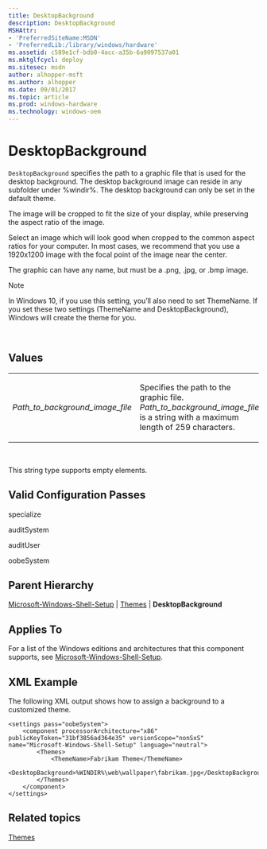 ```yaml
---
title: DesktopBackground
description: DesktopBackground
MSHAttr:
- 'PreferredSiteName:MSDN'
- 'PreferredLib:/library/windows/hardware'
ms.assetid: c589e1cf-bdb0-4acc-a35b-6a9097537a01
ms.mktglfcycl: deploy
ms.sitesec: msdn
author: alhopper-msft
ms.author: alhopper
ms.date: 09/01/2017
ms.topic: article
ms.prod: windows-hardware
ms.technology: windows-oem
---
```


# DesktopBackground


`DesktopBackground` specifies the path to a graphic file that is used for the desktop background. The desktop background image can reside in any subfolder under %windir%. The desktop background can only be set in the default theme.

The image will be cropped to fit the size of your display, while preserving the aspect ratio of the image. 

Select an image which will look good when cropped to the common aspect ratios for your computer. In most cases, we recommend that you use a 1920x1200 image with the focal point of the image near the center.

The graphic can have any name, but must be a .png, .jpg, or .bmp image.

> [!Note]
> In Windows 10, if you use this setting, you’ll also need to set ThemeName. If you set these two settings (ThemeName and DesktopBackground), Windows will create the theme for you. 

 

## Values


<table>
<colgroup>
<col width="50%" />
<col width="50%" />
</colgroup>
<tbody>
<tr class="odd">
<td><p><em>Path_to_background_image_file</em></p></td>
<td><p>Specifies the path to the graphic file. <em>Path_to_background_image_file</em> is a string with a maximum length of 259 characters.</p></td>
</tr>
</tbody>
</table>

 

This string type supports empty elements.

## Valid Configuration Passes


specialize

auditSystem

auditUser

oobeSystem

## Parent Hierarchy


[Microsoft-Windows-Shell-Setup](microsoft-windows-shell-setup.md) | [Themes](microsoft-windows-shell-setup-themes.md) | **DesktopBackground**

## Applies To


For a list of the Windows editions and architectures that this component supports, see [Microsoft-Windows-Shell-Setup](microsoft-windows-shell-setup.md).

## XML Example


The following XML output shows how to assign a background to a customized theme.

```
<settings pass="oobeSystem">
    <component processorArchitecture="x86" publicKeyToken="31bf3856ad364e35" versionScope="nonSxS" name="Microsoft-Windows-Shell-Setup" language="neutral">
        <Themes>
            <ThemeName>Fabrikam Theme</ThemeName>
            <DesktopBackground>%WINDIR%\web\wallpaper\fabrikam.jpg</DesktopBackground>
        </Themes>
    </component>
</settings>
```

## Related topics


[Themes](microsoft-windows-shell-setup-themes.md)

 

 







